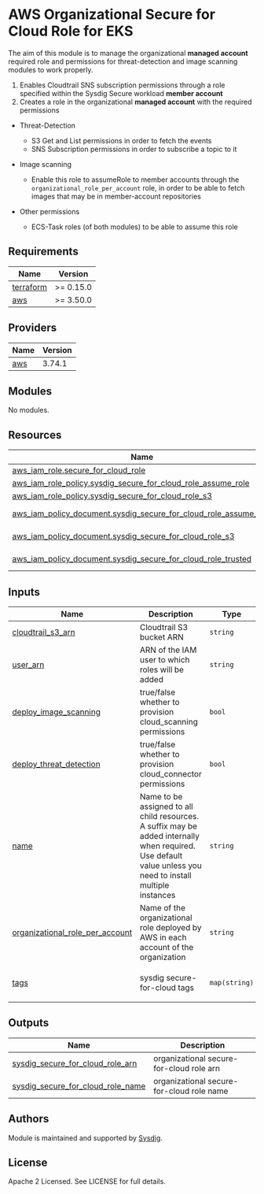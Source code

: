 # AWS Organizational Secure for Cloud Role for EKS

The aim of this module is to manage the organizational **managed account** required role and permissions for threat-detection and image scanning modules to work properly.

1. Enables Cloudtrail SNS subscription permissions through a role specified within the Sysdig Secure workload **member account**
2. Creates a role in the organizational **managed account** with the required permissions

* Threat-Detection
  * S3 Get and List permissions in order to fetch the events
  * SNS Subscription permissions in order to subscribe a topic to it

* Image scanning
  * Enable this role to assumeRole to member accounts through the `organizational_role_per_account` role,
    in order to be able to fetch images that may be in member-account repositories

* Other permissions
  * ECS-Task roles (of both modules) to be able to assume this role


<!-- BEGINNING OF PRE-COMMIT-TERRAFORM DOCS HOOK -->
## Requirements

| Name | Version |
|------|---------|
| <a name="requirement_terraform"></a> [terraform](#requirement\_terraform) | >= 0.15.0 |
| <a name="requirement_aws"></a> [aws](#requirement\_aws) | >= 3.50.0 |

## Providers

| Name | Version |
|------|---------|
| <a name="provider_aws"></a> [aws](#provider\_aws) | 3.74.1 |

## Modules

No modules.

## Resources

| Name | Type |
|------|------|
| [aws_iam_role.secure_for_cloud_role](https://registry.terraform.io/providers/hashicorp/aws/latest/docs/resources/iam_role) | resource |
| [aws_iam_role_policy.sysdig_secure_for_cloud_role_assume_role](https://registry.terraform.io/providers/hashicorp/aws/latest/docs/resources/iam_role_policy) | resource |
| [aws_iam_role_policy.sysdig_secure_for_cloud_role_s3](https://registry.terraform.io/providers/hashicorp/aws/latest/docs/resources/iam_role_policy) | resource |
| [aws_iam_policy_document.sysdig_secure_for_cloud_role_assume_role](https://registry.terraform.io/providers/hashicorp/aws/latest/docs/data-sources/iam_policy_document) | data source |
| [aws_iam_policy_document.sysdig_secure_for_cloud_role_s3](https://registry.terraform.io/providers/hashicorp/aws/latest/docs/data-sources/iam_policy_document) | data source |
| [aws_iam_policy_document.sysdig_secure_for_cloud_role_trusted](https://registry.terraform.io/providers/hashicorp/aws/latest/docs/data-sources/iam_policy_document) | data source |

## Inputs

| Name | Description | Type | Default | Required |
|------|-------------|------|---------|:--------:|
| <a name="input_cloudtrail_s3_arn"></a> [cloudtrail\_s3\_arn](#input\_cloudtrail\_s3\_arn) | Cloudtrail S3 bucket ARN | `string` | n/a | yes |
| <a name="input_user_arn"></a> [user\_arn](#input\_user\_arn) | ARN of the IAM user to which roles will be added | `string` | n/a | yes |
| <a name="input_deploy_image_scanning"></a> [deploy\_image\_scanning](#input\_deploy\_image\_scanning) | true/false whether to provision cloud\_scanning permissions | `bool` | `true` | no |
| <a name="input_deploy_threat_detection"></a> [deploy\_threat\_detection](#input\_deploy\_threat\_detection) | true/false whether to provision cloud\_connector permissions | `bool` | `true` | no |
| <a name="input_name"></a> [name](#input\_name) | Name to be assigned to all child resources. A suffix may be added internally when required. Use default value unless you need to install multiple instances | `string` | `"sfc"` | no |
| <a name="input_organizational_role_per_account"></a> [organizational\_role\_per\_account](#input\_organizational\_role\_per\_account) | Name of the organizational role deployed by AWS in each account of the organization | `string` | `"OrganizationAccountAccessRole"` | no |
| <a name="input_tags"></a> [tags](#input\_tags) | sysdig secure-for-cloud tags | `map(string)` | <pre>{<br>  "product": "sysdig-secure-for-cloud"<br>}</pre> | no |

## Outputs

| Name | Description |
|------|-------------|
| <a name="output_sysdig_secure_for_cloud_role_arn"></a> [sysdig\_secure\_for\_cloud\_role\_arn](#output\_sysdig\_secure\_for\_cloud\_role\_arn) | organizational secure-for-cloud role arn |
| <a name="output_sysdig_secure_for_cloud_role_name"></a> [sysdig\_secure\_for\_cloud\_role\_name](#output\_sysdig\_secure\_for\_cloud\_role\_name) | organizational secure-for-cloud role name |
<!-- END OF PRE-COMMIT-TERRAFORM DOCS HOOK -->

## Authors

Module is maintained and supported by [Sysdig](https://sysdig.com).

## License

Apache 2 Licensed. See LICENSE for full details.
